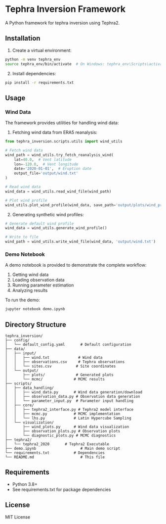 # Tephra Inversion Framework

A Python framework for tephra inversion using Tephra2.

## Installation

1. Create a virtual environment:
```bash
python -m venv tephra_env
source tephra_env/bin/activate  # On Windows: tephra_env\Scripts\activate
```

2. Install dependencies:
```bash
pip install -r requirements.txt
```

## Usage

### Wind Data

The framework provides utilities for handling wind data:

1. Fetching wind data from ERA5 reanalysis:
```python
from tephra_inversion.scripts.utils import wind_utils

# Fetch wind data
wind_path = wind_utils.try_fetch_reanalysis_wind(
    lat=40.0,  # Vent latitude
    lon=-120.0,  # Vent longitude
    date='2020-01-01',  # Eruption date
    output_file='output/wind.txt'
)

# Read wind data
wind_data = wind_utils.read_wind_file(wind_path)

# Plot wind profile
wind_utils.plot_wind_profile(wind_data, save_path='output/plots/wind_profile.png')
```

2. Generating synthetic wind profiles:
```python
# Generate default wind profile
wind_data = wind_utils.generate_wind_profile()

# Write to file
wind_path = wind_utils.write_wind_file(wind_data, 'output/wind.txt')
```

### Demo Notebook

A demo notebook is provided to demonstrate the complete workflow:
1. Getting wind data
2. Loading observation data
3. Running parameter estimation
4. Analyzing results

To run the demo:
```bash
jupyter notebook demo.ipynb
```

## Directory Structure

```
tephra_inversion/
├── config/
│   └── default_config.yaml       # Default configuration
├── data/
│   ├── input/
│   │   ├── wind.txt             # Wind data
│   │   ├── observations.csv     # Tephra observations
│   │   └── sites.csv           # Site coordinates
│   └── output/
│       ├── plots/              # Generated plots
│       └── mcmc/              # MCMC results
├── scripts/
│   ├── data_handling/
│   │   ├── wind_data.py       # Wind data generation/download
│   │   ├── observation_data.py # Observation data generation
│   │   └── parameter_input.py  # Parameter input handling
│   ├── core/
│   │   ├── tephra2_interface.py # Tephra2 model interface
│   │   ├── mcmc.py            # MCMC implementation
│   │   └── lhs.py             # Latin Hypercube Sampling
│   └── visualization/
│       ├── wind_plots.py      # Wind data visualization
│       ├── observation_plots.py # Observation plots
│       └── diagnostic_plots.py # MCMC diagnostics
├── tephra2/
│   └── tephra2_2020       # Tephra2 Executable
├── demo.ipynb                    # Main demo script
└── requirements.txt           # Dependencies
└── README.md                     # This file
```

## Requirements

- Python 3.8+
- See requirements.txt for package dependencies

## License

MIT License